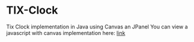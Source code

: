 # TIX-Clock
Tix Clock implementation in Java using Canvas an JPanel
You can view a javascript with canvas implementation here: [link](http://cesarbiker.xyz/tix.html)
